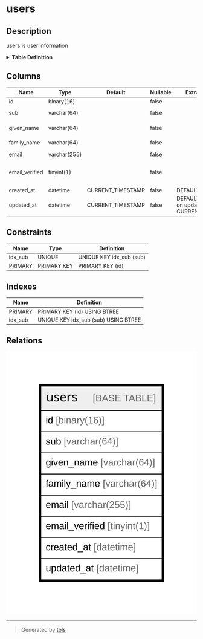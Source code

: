 # users

## Description

users is user information

<details>
<summary><strong>Table Definition</strong></summary>

```sql
CREATE TABLE `users` (
  `id` binary(16) NOT NULL COMMENT 'id is user id',
  `sub` varchar(64) COLLATE utf8mb4_bin NOT NULL COMMENT 'sub is jwt subject',
  `given_name` varchar(64) COLLATE utf8mb4_bin NOT NULL COMMENT 'given_name of user',
  `family_name` varchar(64) COLLATE utf8mb4_bin NOT NULL COMMENT 'family_name of user',
  `email` varchar(255) COLLATE utf8mb4_bin NOT NULL COMMENT 'email of user',
  `email_verified` tinyint(1) NOT NULL COMMENT 'email_verified is whether email is verified',
  `created_at` datetime NOT NULL DEFAULT CURRENT_TIMESTAMP,
  `updated_at` datetime NOT NULL DEFAULT CURRENT_TIMESTAMP ON UPDATE CURRENT_TIMESTAMP,
  PRIMARY KEY (`id`),
  UNIQUE KEY `idx_sub` (`sub`) COMMENT 'index for jwt subject'
) ENGINE=InnoDB DEFAULT CHARSET=utf8mb4 COLLATE=utf8mb4_bin COMMENT='users is user information'
```

</details>

## Columns

| Name | Type | Default | Nullable | Extra Definition | Children | Parents | Comment |
| ---- | ---- | ------- | -------- | ---------------- | -------- | ------- | ------- |
| id | binary(16) |  | false |  |  |  | id is user id |
| sub | varchar(64) |  | false |  |  |  | sub is jwt subject |
| given_name | varchar(64) |  | false |  |  |  | given_name of user |
| family_name | varchar(64) |  | false |  |  |  | family_name of user |
| email | varchar(255) |  | false |  |  |  | email of user |
| email_verified | tinyint(1) |  | false |  |  |  | email_verified is whether email is verified |
| created_at | datetime | CURRENT_TIMESTAMP | false | DEFAULT_GENERATED |  |  |  |
| updated_at | datetime | CURRENT_TIMESTAMP | false | DEFAULT_GENERATED on update CURRENT_TIMESTAMP |  |  |  |

## Constraints

| Name | Type | Definition |
| ---- | ---- | ---------- |
| idx_sub | UNIQUE | UNIQUE KEY idx_sub (sub) |
| PRIMARY | PRIMARY KEY | PRIMARY KEY (id) |

## Indexes

| Name | Definition |
| ---- | ---------- |
| PRIMARY | PRIMARY KEY (id) USING BTREE |
| idx_sub | UNIQUE KEY idx_sub (sub) USING BTREE |

## Relations

![er](users.svg)

---

> Generated by [tbls](https://github.com/k1LoW/tbls)
